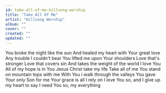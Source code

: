 ```yaml
---
id: take-all-of-me-hillsong-worship
title: "Take All Of Me"
artist: "Hillsong Worship"
album: ""
cover: ""
created: ""
updated: ""
---
```


You broke the night like the sun
And healed my heart with Your great love
Any trouble I couldn't bear
You lifted me upon Your shoulders
Love that's stronger
Love that covers sin
And takes the weight of the world
I love You
All of my hope is in You
Jesus Christ take my life
Take all of me
You stand on mountain tops with me
With You i walk through the valleys
You gave Your only Son for me
Your grace is all I rely on
I love You so, and I give up my heart to say
I need You so, my everything